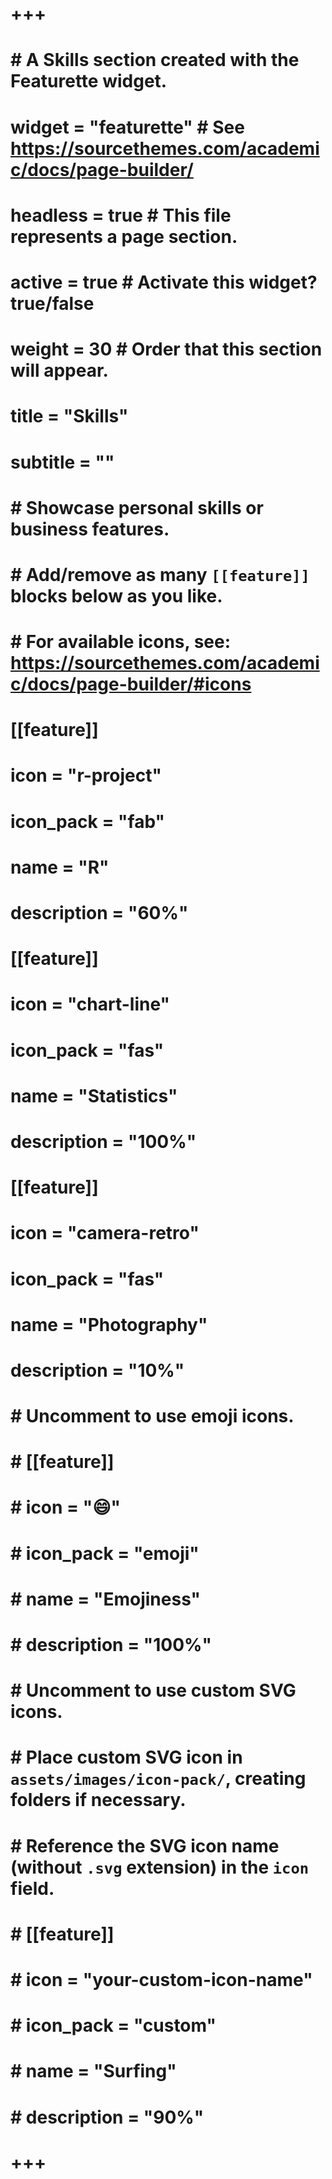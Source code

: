 # +++
# # A Skills section created with the Featurette widget.
# widget = "featurette"  # See https://sourcethemes.com/academic/docs/page-builder/
# headless = true  # This file represents a page section.
# active = true  # Activate this widget? true/false
# weight = 30  # Order that this section will appear.
#
# title = "Skills"
# subtitle = ""
#
# # Showcase personal skills or business features.
# #
# # Add/remove as many `[[feature]]` blocks below as you like.
# #
# # For available icons, see: https://sourcethemes.com/academic/docs/page-builder/#icons
#
# [[feature]]
#   icon = "r-project"
#   icon_pack = "fab"
#   name = "R"
#   description = "60%"
#
# [[feature]]
#   icon = "chart-line"
#   icon_pack = "fas"
#   name = "Statistics"
#   description = "100%"
#
# [[feature]]
#   icon = "camera-retro"
#   icon_pack = "fas"
#   name = "Photography"
#   description = "10%"
#
# # Uncomment to use emoji icons.
# # [[feature]]
# #  icon = ":smile:"
# #  icon_pack = "emoji"
# #  name = "Emojiness"
# #  description = "100%"
#
# # Uncomment to use custom SVG icons.
# # Place custom SVG icon in `assets/images/icon-pack/`, creating folders if necessary.
# # Reference the SVG icon name (without `.svg` extension) in the `icon` field.
# # [[feature]]
# #  icon = "your-custom-icon-name"
# #  icon_pack = "custom"
# #  name = "Surfing"
# #  description = "90%"
#
# +++
